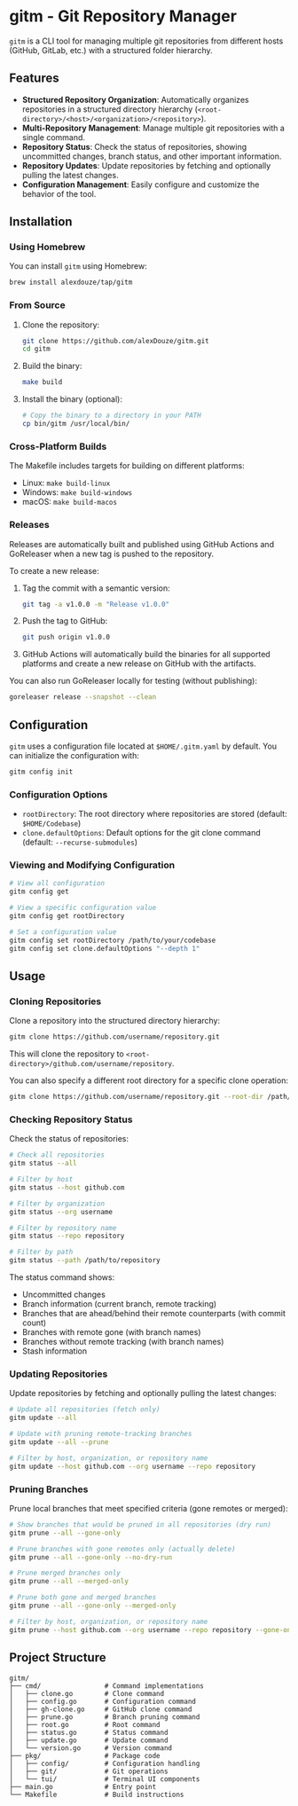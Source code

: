 # gitm - Git Repository Manager

`gitm` is a CLI tool for managing multiple git repositories from different hosts (GitHub, GitLab, etc.) with a structured folder hierarchy.

## Features

- **Structured Repository Organization**: Automatically organizes repositories in a structured directory hierarchy (`<root-directory>/<host>/<organization>/<repository>`).
- **Multi-Repository Management**: Manage multiple git repositories with a single command.
- **Repository Status**: Check the status of repositories, showing uncommitted changes, branch status, and other important information.
- **Repository Updates**: Update repositories by fetching and optionally pulling the latest changes.
- **Configuration Management**: Easily configure and customize the behavior of the tool.

## Installation

### Using Homebrew

You can install `gitm` using Homebrew:

```bash
brew install alexdouze/tap/gitm
```

### From Source

1. Clone the repository:
   ```bash
   git clone https://github.com/alexDouze/gitm.git
   cd gitm
   ```

2. Build the binary:
   ```bash
   make build
   ```

3. Install the binary (optional):
   ```bash
   # Copy the binary to a directory in your PATH
   cp bin/gitm /usr/local/bin/
   ```

### Cross-Platform Builds

The Makefile includes targets for building on different platforms:

- Linux: `make build-linux`
- Windows: `make build-windows`
- macOS: `make build-macos`

### Releases

Releases are automatically built and published using GitHub Actions and GoReleaser when a new tag is pushed to the repository.

To create a new release:

1. Tag the commit with a semantic version:
   ```bash
   git tag -a v1.0.0 -m "Release v1.0.0"
   ```

2. Push the tag to GitHub:
   ```bash
   git push origin v1.0.0
   ```

3. GitHub Actions will automatically build the binaries for all supported platforms and create a new release on GitHub with the artifacts.

You can also run GoReleaser locally for testing (without publishing):

```bash
goreleaser release --snapshot --clean
```

## Configuration

`gitm` uses a configuration file located at `$HOME/.gitm.yaml` by default. You can initialize the configuration with:

```bash
gitm config init
```

### Configuration Options

- `rootDirectory`: The root directory where repositories are stored (default: `$HOME/Codebase`)
- `clone.defaultOptions`: Default options for the git clone command (default: `--recurse-submodules`)

### Viewing and Modifying Configuration

```bash
# View all configuration
gitm config get

# View a specific configuration value
gitm config get rootDirectory

# Set a configuration value
gitm config set rootDirectory /path/to/your/codebase
gitm config set clone.defaultOptions "--depth 1"
```

## Usage

### Cloning Repositories

Clone a repository into the structured directory hierarchy:

```bash
gitm clone https://github.com/username/repository.git
```

This will clone the repository to `<root-directory>/github.com/username/repository`.

You can also specify a different root directory for a specific clone operation:

```bash
gitm clone https://github.com/username/repository.git --root-dir /path/to/directory
```

### Checking Repository Status

Check the status of repositories:

```bash
# Check all repositories
gitm status --all

# Filter by host
gitm status --host github.com

# Filter by organization
gitm status --org username

# Filter by repository name
gitm status --repo repository

# Filter by path
gitm status --path /path/to/repository
```

The status command shows:
- Uncommitted changes
- Branch information (current branch, remote tracking)
- Branches that are ahead/behind their remote counterparts (with commit count)
- Branches with remote gone (with branch names)
- Branches without remote tracking (with branch names)
- Stash information

### Updating Repositories

Update repositories by fetching and optionally pulling the latest changes:

```bash
# Update all repositories (fetch only)
gitm update --all

# Update with pruning remote-tracking branches
gitm update --all --prune

# Filter by host, organization, or repository name
gitm update --host github.com --org username --repo repository
```

### Pruning Branches

Prune local branches that meet specified criteria (gone remotes or merged):

```bash
# Show branches that would be pruned in all repositories (dry run)
gitm prune --all --gone-only

# Prune branches with gone remotes only (actually delete)
gitm prune --all --gone-only --no-dry-run

# Prune merged branches only
gitm prune --all --merged-only

# Prune both gone and merged branches
gitm prune --all --gone-only --merged-only

# Filter by host, organization, or repository name
gitm prune --host github.com --org username --repo repository --gone-only
```

## Project Structure

```
gitm/
├── cmd/                # Command implementations
│   ├── clone.go        # Clone command
│   ├── config.go       # Configuration command
│   ├── gh-clone.go     # GitHub clone command
│   ├── prune.go        # Branch pruning command
│   ├── root.go         # Root command
│   ├── status.go       # Status command
│   ├── update.go       # Update command
│   └── version.go      # Version command
├── pkg/                # Package code
│   ├── config/         # Configuration handling
│   ├── git/            # Git operations
│   └── tui/            # Terminal UI components
├── main.go             # Entry point
└── Makefile            # Build instructions
```
